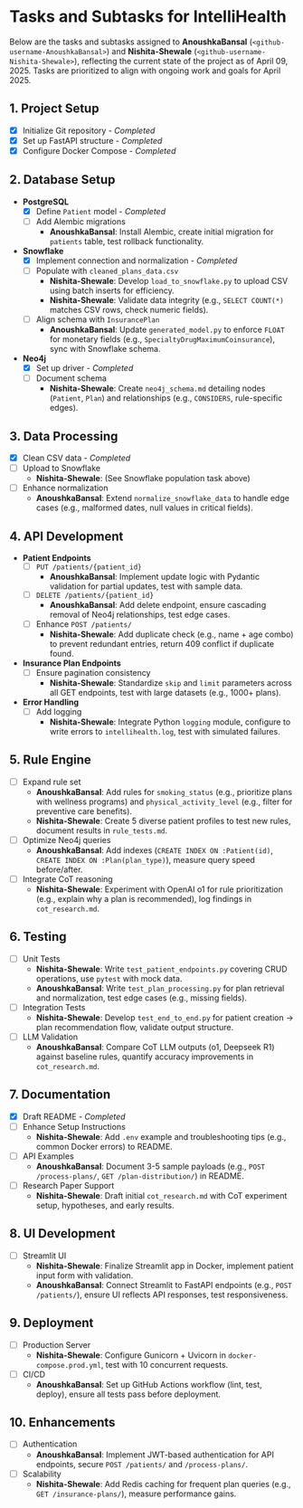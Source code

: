 # Tasks and Subtasks for IntelliHealth

Below are the tasks and subtasks assigned to **AnoushkaBansal** (`<github-username-AnoushkaBansal>`) and **Nishita-Shewale** (`<github-username-Nishita-Shewale>`), reflecting the current state of the project as of April 09, 2025. Tasks are prioritized to align with ongoing work and goals for April 2025.

## 1. Project Setup
- [x] Initialize Git repository - *Completed*
- [x] Set up FastAPI structure - *Completed*
- [x] Configure Docker Compose - *Completed*

## 2. Database Setup
- **PostgreSQL**
  - [x] Define `Patient` model - *Completed*
  - [ ] Add Alembic migrations
    - **AnoushkaBansal**: Install Alembic, create initial migration for `patients` table, test rollback functionality.
- **Snowflake**
  - [x] Implement connection and normalization - *Completed*
  - [ ] Populate with `cleaned_plans_data.csv`
    - **Nishita-Shewale**: Develop `load_to_snowflake.py` to upload CSV using batch inserts for efficiency.
    - **Nishita-Shewale**: Validate data integrity (e.g., `SELECT COUNT(*)` matches CSV rows, check numeric fields).
  - [ ] Align schema with `InsurancePlan`
    - **AnoushkaBansal**: Update `generated_model.py` to enforce `FLOAT` for monetary fields (e.g., `SpecialtyDrugMaximumCoinsurance`), sync with Snowflake schema.
- **Neo4j**
  - [x] Set up driver - *Completed*
  - [ ] Document schema
    - **Nishita-Shewale**: Create `neo4j_schema.md` detailing nodes (`Patient`, `Plan`) and relationships (e.g., `CONSIDERS`, rule-specific edges).

## 3. Data Processing
- [x] Clean CSV data - *Completed*
- [ ] Upload to Snowflake
  - **Nishita-Shewale**: (See Snowflake population task above)
- [ ] Enhance normalization
  - **AnoushkaBansal**: Extend `normalize_snowflake_data` to handle edge cases (e.g., malformed dates, null values in critical fields).

## 4. API Development
- **Patient Endpoints**
  - [ ] `PUT /patients/{patient_id}`
    - **AnoushkaBansal**: Implement update logic with Pydantic validation for partial updates, test with sample data.
  - [ ] `DELETE /patients/{patient_id}`
    - **AnoushkaBansal**: Add delete endpoint, ensure cascading removal of Neo4j relationships, test edge cases.
  - [ ] Enhance `POST /patients/`
    - **Nishita-Shewale**: Add duplicate check (e.g., name + age combo) to prevent redundant entries, return 409 conflict if duplicate found.
- **Insurance Plan Endpoints**
  - [ ] Ensure pagination consistency
    - **Nishita-Shewale**: Standardize `skip` and `limit` parameters across all GET endpoints, test with large datasets (e.g., 1000+ plans).
- **Error Handling**
  - [ ] Add logging
    - **Nishita-Shewale**: Integrate Python `logging` module, configure to write errors to `intellihealth.log`, test with simulated failures.

## 5. Rule Engine
- [ ] Expand rule set
  - **AnoushkaBansal**: Add rules for `smoking_status` (e.g., prioritize plans with wellness programs) and `physical_activity_level` (e.g., filter for preventive care benefits).
  - **Nishita-Shewale**: Create 5 diverse patient profiles to test new rules, document results in `rule_tests.md`.
- [ ] Optimize Neo4j queries
  - **AnoushkaBansal**: Add indexes (`CREATE INDEX ON :Patient(id)`, `CREATE INDEX ON :Plan(plan_type)`), measure query speed before/after.
- [ ] Integrate CoT reasoning
  - **Nishita-Shewale**: Experiment with OpenAI o1 for rule prioritization (e.g., explain why a plan is recommended), log findings in `cot_research.md`.

## 6. Testing
- [ ] Unit Tests
  - **Nishita-Shewale**: Write `test_patient_endpoints.py` covering CRUD operations, use `pytest` with mock data.
  - **AnoushkaBansal**: Write `test_plan_processing.py` for plan retrieval and normalization, test edge cases (e.g., missing fields).
- [ ] Integration Tests
  - **Nishita-Shewale**: Develop `test_end_to_end.py` for patient creation → plan recommendation flow, validate output structure.
- [ ] LLM Validation
  - **AnoushkaBansal**: Compare CoT LLM outputs (o1, Deepseek R1) against baseline rules, quantify accuracy improvements in `cot_research.md`.

## 7. Documentation
- [x] Draft README - *Completed*
- [ ] Enhance Setup Instructions
  - **Nishita-Shewale**: Add `.env` example and troubleshooting tips (e.g., common Docker errors) to README.
- [ ] API Examples
  - **AnoushkaBansal**: Document 3-5 sample payloads (e.g., `POST /process-plans/`, `GET /plan-distribution/`) in README.
- [ ] Research Paper Support
  - **Nishita-Shewale**: Draft initial `cot_research.md` with CoT experiment setup, hypotheses, and early results.

## 8. UI Development
- [ ] Streamlit UI
  - **Nishita-Shewale**: Finalize Streamlit app in Docker, implement patient input form with validation.
  - **AnoushkaBansal**: Connect Streamlit to FastAPI endpoints (e.g., `POST /patients/`), ensure UI reflects API responses, test responsiveness.

## 9. Deployment
- [ ] Production Server
  - **Nishita-Shewale**: Configure Gunicorn + Uvicorn in `docker-compose.prod.yml`, test with 10 concurrent requests.
- [ ] CI/CD
  - **AnoushkaBansal**: Set up GitHub Actions workflow (lint, test, deploy), ensure all tests pass before deployment.

## 10. Enhancements
- [ ] Authentication
  - **AnoushkaBansal**: Implement JWT-based authentication for API endpoints, secure `POST /patients/` and `/process-plans/`.
- [ ] Scalability
  - **Nishita-Shewale**: Add Redis caching for frequent plan queries (e.g., `GET /insurance-plans/`), measure performance gains.
